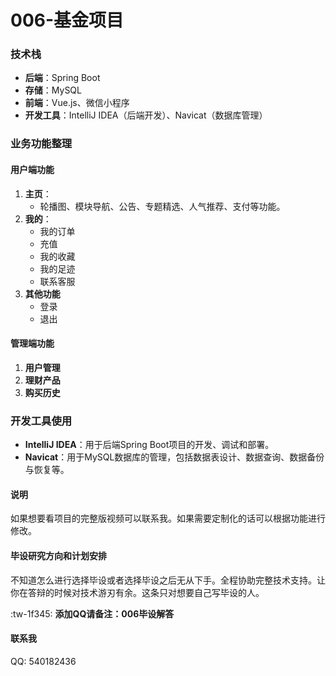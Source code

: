 # 006-基金项目

### 技术栈

- **后端**：Spring Boot
- **存储**：MySQL
- **前端**：Vue.js、微信小程序
- **开发工具**：IntelliJ IDEA（后端开发）、Navicat（数据库管理）

### 业务功能整理

#### 用户端功能

1. **主页**：
    - 轮播图、模块导航、公告、专题精选、人气推荐、支付等功能。
2. **我的**：
   - 我的订单
   - 充值
   - 我的收藏
   - 我的足迹
   - 联系客服
3. **其他功能**
   - 登录
   - 退出

#### 管理端功能
1. **用户管理**
2. **理财产品**
3. **购买历史**


### 开发工具使用

- **IntelliJ IDEA**：用于后端Spring Boot项目的开发、调试和部署。
- **Navicat**：用于MySQL数据库的管理，包括数据表设计、数据查询、数据备份与恢复等。

#### 说明
如果想要看项目的完整版视频可以联系我。如果需要定制化的话可以根据功能进行修改。

#### 毕设研究方向和计划安排
不知道怎么进行选择毕设或者选择毕设之后无从下手。全程协助完整技术支持。让你在答辩的时候对技术游刃有余。这条只对想要自己写毕设的人。

:tw-1f345: **添加QQ请备注：006毕设解答**

#### 联系我
QQ: 540182436

